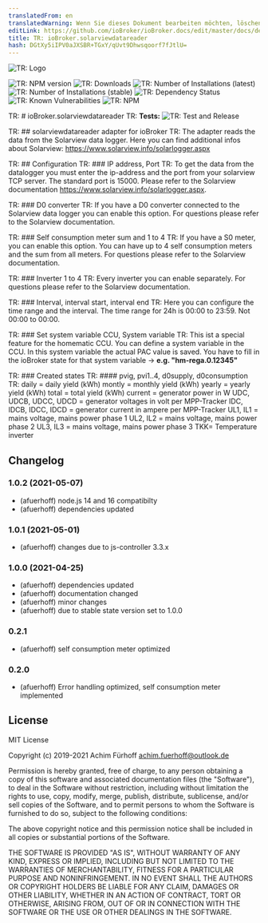 ```yaml
---
translatedFrom: en
translatedWarning: Wenn Sie dieses Dokument bearbeiten möchten, löschen Sie bitte das Feld "translationsFrom". Andernfalls wird dieses Dokument automatisch erneut übersetzt
editLink: https://github.com/ioBroker/ioBroker.docs/edit/master/docs/de/adapterref/iobroker.solarviewdatareader/README.md
title: TR: ioBroker.solarviewdatareader
hash: DGtXy5iIPV0aJXSBR+TGxY/qUvt9Dhwsqoorf7fJtlU=
---
```

![TR: Logo](../../../en/adapterref/iobroker.solarviewdatareader/admin/solarviewdatareader.png)

![TR: NPM version](https://img.shields.io/npm/v/iobroker.solarviewdatareader.svg)
![TR: Downloads](https://img.shields.io/npm/dm/iobroker.solarviewdatareader.svg)
![TR: Number of Installations (latest)](https://iobroker.live/badges/solarviewdatareader-installed.svg)
![TR: Number of Installations (stable)](https://iobroker.live/badges/solarviewdatareader-stable.svg)
![TR: Dependency Status](https://img.shields.io/david/afuerhoff/iobroker.solarviewdatareader.svg)
![TR: Known Vulnerabilities](https://snyk.io/test/github/afuerhoff/ioBroker.solarviewdatareader/badge.svg)
![TR: NPM](https://nodei.co/npm/iobroker.solarviewdatareader.png?downloads=true)

TR: # ioBroker.solarviewdatareader
TR: **Tests:** ![TR: Test and Release](https://github.com/afuerhoff/ioBroker.solarviewdatareader/workflows/Test%20and%20Release/badge.svg)

TR: ## solarviewdatareader adapter for ioBroker
TR: The adapter reads the data from the Solarview data logger.
Here you can find additional infos about Solarview: https://www.solarview.info/solarlogger.aspx

TR: ## Configuration
TR: ### IP address, Port
TR: To get the data from the datalogger you must enter the ip-address and the port from your solarview TCP server.
The standard port is 15000. Please refer to the Solarview documentation https://www.solarview.info/solarlogger.aspx.

TR: ### D0 converter
TR: If you have a D0 converter connected to the Solarview data logger you can enable this option.
For questions please refer to the Solarview documentation.

TR: ### Self consumption meter sum and 1 to 4
TR: If you have a S0 meter, you can enable this option.
You can have up to 4 self consumption meters and the sum from all meters.
For questions please refer to the Solarview documentation.

TR: ### Inverter 1 to 4
TR: Every inverter you can enable separately.
For questions please refer to the Solarview documentation.

TR: ### Interval, interval start, interval end
TR: Here you can configure the time range and the interval. The time range for 24h is 00:00 to 23:59.
Not 00:00 to 00:00.

TR: ### Set system variable CCU, System variable
TR: This ist a special feature for the homematic CCU. You can define a system variable in the CCU.
In this system variable the actual PAC value is saved.
You have to fill in the ioBroker state for that system variable -> **e.g. "hm-rega.0.12345"**

TR: ### Created states
TR: #### pvig, pvi1..4, d0supply, d0consumption
TR: daily = daily yield (kWh) montly = monthly yield (kWh) yearly = yearly yield (kWh) total = total yield (kWh) current = generator power in W UDC, UDCB, UDCC, UDCD = generator voltages in volt per MPP-Tracker IDC, IDCB, IDCC, IDCD = generator current in ampere per MPP-Tracker UL1, IL1 = mains voltage, mains power phase 1 UL2, IL2 = mains voltage, mains power phase 2 UL3, IL3 = mains voltage, mains power phase 3 TKK= Temperature inverter

## Changelog
<!--
	Placeholder for the next version (at the beginning of the line):
	### __WORK IN PROGRESS__
-->
### 1.0.2 (2021-05-07)
* (afuerhoff) node.js 14 and 16 compatibilty
* (afuerhoff) dependencies updated

### 1.0.1 (2021-05-01)
* (afuerhoff) changes due to js-controller 3.3.x

### 1.0.0 (2021-04-25)
* (afuerhoff) dependencies updated
* (afuerhoff) documentation changed
* (afuerhoff) minor changes
* (afuerhoff) due to stable state version set to 1.0.0

### 0.2.1
* (afuerhoff) self consumption meter optimized
### 0.2.0
* (afuerhoff) Error handling optimized, self consumption meter implemented

## License
MIT License

Copyright (c) 2019-2021 Achim Fürhoff <achim.fuerhoff@outlook.de>

Permission is hereby granted, free of charge, to any person obtaining a copy
of this software and associated documentation files (the "Software"), to deal
in the Software without restriction, including without limitation the rights
to use, copy, modify, merge, publish, distribute, sublicense, and/or sell
copies of the Software, and to permit persons to whom the Software is
furnished to do so, subject to the following conditions:

The above copyright notice and this permission notice shall be included in all
copies or substantial portions of the Software.

THE SOFTWARE IS PROVIDED "AS IS", WITHOUT WARRANTY OF ANY KIND, EXPRESS OR
IMPLIED, INCLUDING BUT NOT LIMITED TO THE WARRANTIES OF MERCHANTABILITY,
FITNESS FOR A PARTICULAR PURPOSE AND NONINFRINGEMENT. IN NO EVENT SHALL THE
AUTHORS OR COPYRIGHT HOLDERS BE LIABLE FOR ANY CLAIM, DAMAGES OR OTHER
LIABILITY, WHETHER IN AN ACTION OF CONTRACT, TORT OR OTHERWISE, ARISING FROM,
OUT OF OR IN CONNECTION WITH THE SOFTWARE OR THE USE OR OTHER DEALINGS IN THE
SOFTWARE.